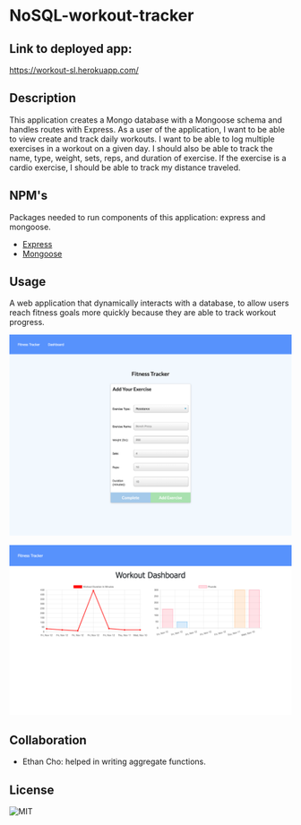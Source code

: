 # NoSQL-workout-tracker

## Link to deployed app:
https://workout-sl.herokuapp.com/

## Description
This application creates a Mongo database with a Mongoose schema and handles routes with Express. As a user of the application, I want to be able to view create and track daily workouts. I want to be able to log multiple exercises in a workout on a given day. I should also be able to track the name, type, weight, sets, reps, and duration of exercise. If the exercise is a cardio exercise, I should be able to track my distance traveled. 

## NPM's
Packages needed to run components of this application: express and mongoose.
- [Express](https://www.npmjs.com/package/express)
- [Mongoose](https://www.npmjs.com/package/mongoose)

## Usage 
A web application that dynamically interacts with a database, to allow users reach fitness goals more quickly because they are able to track workout progress.

![A screenshot of the application](./assets/screenshot1.png)

![A screenshot of the application](./assets/screenshot2.png)


## Collaboration
- Ethan Cho: helped in writing aggregate functions. 

## License
![MIT](https://img.shields.io/badge/License-MIT-blue.svg)